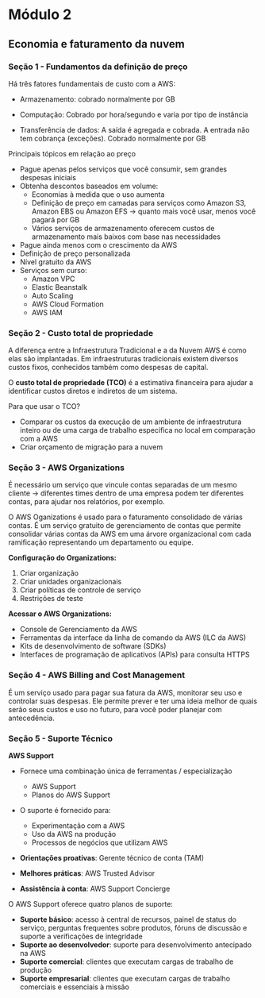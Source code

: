 # Módulo 2

## Economia e faturamento da nuvem

### Seção 1 - Fundamentos da definição de preço

Há três fatores fundamentais de custo com a AWS:

- Armazenamento: cobrado normalmente por GB

- Computação: Cobrado por hora/segundo e varia por tipo de instância

- Transferência de dados: A saída é agregada e cobrada. A entrada não tem cobrança (exceções). Cobrado normalmente por GB

  

Principais tópicos em relação ao preço

- Pague apenas pelos serviços que você consumir, sem grandes despesas iniciais
- Obtenha descontos baseados em volume:
  - Economias à medida que o uso aumenta
  - Definição de preço em camadas para serviços como Amazon S3, Amazon EBS ou Amazon EFS -> quanto mais você usar, menos você pagará por GB
  - Vários serviços de armazenamento oferecem custos de armazenamento mais baixos com base nas necessidades
- Pague ainda menos com o crescimento da AWS
- Definição de preço personalizada
- Nível gratuito da AWS
- Serviços sem curso:
  - Amazon VPC
  - Elastic Beanstalk
  - Auto Scaling
  - AWS Cloud Formation
  - AWS IAM



### Seção 2 - Custo total de propriedade

A diferença entre a Infraestrutura Tradicional e a da Nuvem AWS é como elas são implantadas. Em infraestruturas tradicionais existem diversos custos fixos, conhecidos também como despesas de capital.

O **custo total de propriedade (TCO)** é a estimativa financeira para ajudar a identificar custos diretos e indiretos de um sistema.

Para que usar o TCO?

- Comparar os custos da execução de um ambiente de infraestrutura inteiro ou de uma carga de trabalho específica no local em comparação com a AWS
- Criar orçamento de migração para a nuvem



### Seção 3 - AWS Organizations

É necessário um serviço que vincule contas separadas de um mesmo cliente -> diferentes times dentro de uma empresa podem ter diferentes contas, para ajudar nos relatórios, por exemplo.

O AWS Oganizations é usado para o faturamento consolidado de várias contas. É um serviço gratuito de gerenciamento de contas que permite consolidar várias contas da AWS em uma árvore organizacional com cada ramificação representando um departamento ou equipe.

**Configuração do Organizations:**

1. Criar organização
2. Criar unidades organizacionais
3. Criar políticas de controle de serviço
4. Restrições de teste

**Acessar o AWS Organizations:**

- Console de Gerenciamento da AWS
- Ferramentas da interface da linha de comando da AWS (ILC da AWS)
- Kits de desenvolvimento de software (SDKs)
- Interfaces de programação de aplicativos (APIs) para consulta HTTPS



### Seção 4 - AWS Billing and Cost Management

É um serviço usado para pagar sua fatura da AWS, monitorar seu uso e controlar suas despesas. Ele permite prever e ter uma ideia melhor de quais serão seus custos e uso no futuro, para você poder planejar com antecedência.



### Seção 5 - Suporte Técnico

**AWS Support**

- Fornece uma combinação única de ferramentas / especialização
  - AWS Support
  - Planos do AWS Support
- O suporte é fornecido para:
  - Experimentação com a AWS
  - Uso da AWS na produção
  - Processos de negócios que utilizam AWS

- **Orientações proativas**: Gerente técnico de conta (TAM)
- **Melhores práticas**: AWS Trusted Advisor
- **Assistência à conta**: AWS Support Concierge

O AWS Support oferece quatro planos de suporte:

- **Suporte básico**: acesso à central de recursos, painel de status do serviço, perguntas frequentes sobre produtos, fóruns de discussão e suporte a verificações de integridade
- **Suporte ao desenvolvedor**: suporte para desenvolvimento antecipado na AWS
- **Suporte comercial**: clientes que executam cargas de trabalho de produção
- **Suporte empresarial**: clientes que executam cargas de trabalho comerciais e essenciais à missão































